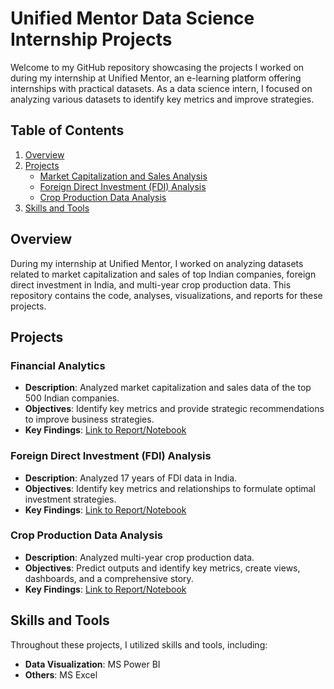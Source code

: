 # Unified Mentor Data Science Internship Projects

Welcome to my GitHub repository showcasing the projects I worked on during my internship at Unified Mentor, an e-learning platform offering internships with practical datasets. As a data science intern, I focused on analyzing various datasets to identify key metrics and improve strategies.

## Table of Contents

1. [Overview](#overview)
2. [Projects](#projects)
   - [Market Capitalization and Sales Analysis](#market-capitalization-and-sales-analysis)
   - [Foreign Direct Investment (FDI) Analysis](#foreign-direct-investment-fdi-analysis)
   - [Crop Production Data Analysis](#crop-production-data-analysis)
3. [Skills and Tools](#skills-and-tools)

## Overview

During my internship at Unified Mentor, I worked on analyzing datasets related to market capitalization and sales of top Indian companies, foreign direct investment in India, and multi-year crop production data. This repository contains the code, analyses, visualizations, and reports for these projects.

## Projects

### Financial Analytics
- **Description**: Analyzed market capitalization and sales data of the top 500 Indian companies.
- **Objectives**: Identify key metrics and provide strategic recommendations to improve business strategies.
- **Key Findings**: [Link to Report/Notebook](./Market_Capitalization_Sales_Analysis)

### Foreign Direct Investment (FDI) Analysis
- **Description**: Analyzed 17 years of FDI data in India.
- **Objectives**: Identify key metrics and relationships to formulate optimal investment strategies.
- **Key Findings**: [Link to Report/Notebook](./FDI_Analysis)

### Crop Production Data Analysis
- **Description**: Analyzed multi-year crop production data.
- **Objectives**: Predict outputs and identify key metrics, create views, dashboards, and a comprehensive story.
- **Key Findings**: [Link to Report/Notebook](./Crop_Production_Analysis)

## Skills and Tools

Throughout these projects, I utilized skills and tools, including:
- **Data Visualization**: MS Power BI
- **Others**: MS Excel
